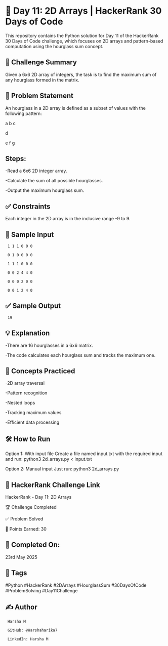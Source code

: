 # 🔢 Day 11: 2D Arrays | HackerRank 30 Days of Code

This repository contains the Python solution for Day 11 of the HackerRank 30 Days of Code challenge, which focuses on 2D arrays and pattern-based computation using the hourglass sum concept.

## 🚀 Challenge Summary

Given a 6x6 2D array of integers, the task is to find the maximum sum of any hourglass formed in the matrix.

## 📝 Problem Statement

An hourglass in a 2D array is defined as a subset of values with the following pattern:

a b c

  d

e f g

## Steps:

-Read a 6x6 2D integer array.

-Calculate the sum of all possible hourglasses.

-Output the maximum hourglass sum.

## ✅ Constraints

Each integer in the 2D array is in the inclusive range -9 to 9.

## 🔢 Sample Input

     1 1 1 0 0 0
     
     0 1 0 0 0 0
     
     1 1 1 0 0 0
     
     0 0 2 4 4 0
     
     0 0 0 2 0 0
     
     0 0 1 2 4 0

## ✅ Sample Output

     19

## 💡 Explanation

-There are 16 hourglasses in a 6x6 matrix. 

-The code calculates each hourglass sum and tracks the maximum one.

## 🧠 Concepts Practiced 

-2D array traversal

-Pattern recognition

-Nested loops

-Tracking maximum values

-Efficient data processing

## 🛠️ How to Run

Option 1: With input file Create a file named input.txt with the required input and run: python3 2d_arrays.py < input.txt

Option 2: Manual input Just run: python3 2d_arrays.py

## 🔗 HackerRank Challenge Link

HackerRank - Day 11: 2D Arrays

🏆 Challenge Completed

✅ Problem Solved

🎯 Points Earned: 30

## 📅 Completed On: 

23rd May 2025

## 🔖 Tags

#Python #HackerRank #2DArrays #HourglassSum #30DaysOfCode #ProblemSolving #Day11Challenge

## ✍️ Author

     Harsha M
     
     GitHub: @Harshaharika7
     
     LinkedIn: Harsha M
